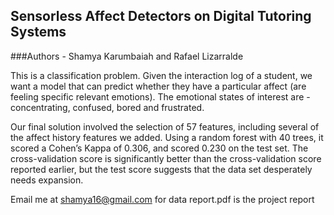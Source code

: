 ## Sensorless Affect Detectors on Digital Tutoring Systems
###Authors - Shamya Karumbaiah and Rafael Lizarralde

This is a classification problem. Given the interaction log of a student, we want a model that can predict whether they have a particular affect (are feeling specific relevant emotions). The emotional states of interest are - concentrating, confused, bored and frustrated. 

Our final solution involved the selection of 57 features, including several of the affect history features we added. Using a random forest with 40 trees, it scored a Cohen’s Kappa of 0.306, and scored 0.230 on the test set. The cross-validation score is significantly better than the cross-validation score reported earlier, but the test score suggests that the data set desperately needs expansion.

Email me at shamya16@gmail.com for data
report.pdf is the project report

